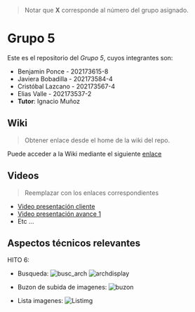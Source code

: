 > Notar que **X** corresponde al número del grupo asignado.

# Grupo 5

Este es el repositorio del *Grupo 5*, cuyos integrantes son:

* Benjamin Ponce - 202173615-8
* Javiera Bobadilla - 202173584-4
* Cristóbal Lazcano - 202173567-4
* Elias Valle - 202173537-2
* **Tutor**: Ignacio Muñoz

## Wiki

> Obtener enlace desde el home de la wiki del repo.

Puede acceder a la Wiki mediante el siguiente [enlace](https://github.com/Dullzen/GRUPO05-2024-PROYINF/wiki)

## Videos

> Reemplazar con los enlaces correspondientes

* [Video presentación cliente](https://www.youtube.com)
* [Video presentación avance 1](https://www.youtube.com/)
* Etc ...

## Aspectos técnicos relevantes

HITO 6:
- Busqueda:
![busc_arch](https://github.com/Dullzen/GRUPO05-2024-PROYINF/assets/165406695/db0f8ebc-9736-4e11-9a26-294e84236b13)
![archdisplay](https://github.com/Dullzen/GRUPO05-2024-PROYINF/assets/165406695/d471c2ef-e849-4695-8107-4e4239e7fb40)

- Buzon de subida de imagenes:
![buzon](https://github.com/Dullzen/GRUPO05-2024-PROYINF/assets/165406695/45378e35-755f-4d6b-a853-e5401963232d)

- Lista imagenes:
![Listimg](https://github.com/Dullzen/GRUPO05-2024-PROYINF/assets/165406695/2c2f1803-e273-4f8e-91be-17cedc7d3864)



